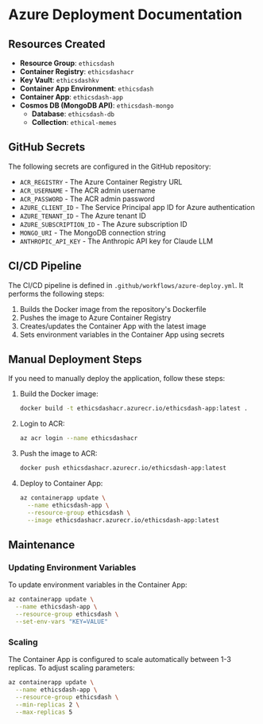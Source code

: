 # Azure Deployment Documentation

## Resources Created

- **Resource Group**: `ethicsdash`
- **Container Registry**: `ethicsdashacr`
- **Key Vault**: `ethicsdashkv`
- **Container App Environment**: `ethicsdash`
- **Container App**: `ethicsdash-app`
- **Cosmos DB (MongoDB API)**: `ethicsdash-mongo`
  - **Database**: `ethicsdash-db`
  - **Collection**: `ethical-memes`

## GitHub Secrets

The following secrets are configured in the GitHub repository:

- `ACR_REGISTRY` - The Azure Container Registry URL
- `ACR_USERNAME` - The ACR admin username
- `ACR_PASSWORD` - The ACR admin password
- `AZURE_CLIENT_ID` - The Service Principal app ID for Azure authentication
- `AZURE_TENANT_ID` - The Azure tenant ID
- `AZURE_SUBSCRIPTION_ID` - The Azure subscription ID
- `MONGO_URI` - The MongoDB connection string
- `ANTHROPIC_API_KEY` - The Anthropic API key for Claude LLM

## CI/CD Pipeline

The CI/CD pipeline is defined in `.github/workflows/azure-deploy.yml`. It performs the following steps:

1. Builds the Docker image from the repository's Dockerfile
2. Pushes the image to Azure Container Registry
3. Creates/updates the Container App with the latest image
4. Sets environment variables in the Container App using secrets

## Manual Deployment Steps

If you need to manually deploy the application, follow these steps:

1. Build the Docker image:
   ```bash
   docker build -t ethicsdashacr.azurecr.io/ethicsdash-app:latest .
   ```

2. Login to ACR:
   ```bash
   az acr login --name ethicsdashacr
   ```

3. Push the image to ACR:
   ```bash
   docker push ethicsdashacr.azurecr.io/ethicsdash-app:latest
   ```

4. Deploy to Container App:
   ```bash
   az containerapp update \
     --name ethicsdash-app \
     --resource-group ethicsdash \
     --image ethicsdashacr.azurecr.io/ethicsdash-app:latest
   ```

## Maintenance

### Updating Environment Variables

To update environment variables in the Container App:

```bash
az containerapp update \
  --name ethicsdash-app \
  --resource-group ethicsdash \
  --set-env-vars "KEY=VALUE"
```

### Scaling

The Container App is configured to scale automatically between 1-3 replicas. To adjust scaling parameters:

```bash
az containerapp update \
  --name ethicsdash-app \
  --resource-group ethicsdash \
  --min-replicas 2 \
  --max-replicas 5
``` 